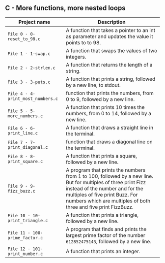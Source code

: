 ## C - More functions, more nested loops

| Project name | Description |
| ------------ | ----------- |
| `File 0 - 0-reset_to_98.c` | A function that takes a pointer to an int as parameter and updates the value it points to to 98. |
| `File 1 - 1-swap.c` | A function that swaps the values of two integers. |
| `File 2 - 2-strlen.c` | A function that returns the length of a string. |
| `File 3 - 3-puts.c` | A function that prints a string, followed by a new line, to stdout. |
| `File 4 - 4-print_most_numbers.c` | function that prints the numbers, from 0 to 9, followed by a new line. |
| `File 5 - 5-more_numbers.c` | A function that prints 10 times the numbers, from 0 to 14, followed by a new line. |
| `File 6 - 6-print_line.c` | A function that draws a straight line in the terminal. |
| `File 7 - 7-print_diagonal.c` | function that draws a diagonal line on the terminal. |
| `File 8 - 8-print_square.c` | A function that prints a square, followed by a new line. |
| `File 9 - 9-fizz_buzz.c` | A program that prints the numbers from 1 to 100, followed by a new line. But for multiples of three print Fizz instead of the number and for the multiples of five print Buzz. For numbers which are multiples of both three and five print FizzBuzz. |
| `File 10 - 10-print_triangle.c` | A function that prints a triangle, followed by a new line. |
| `File 11 - 100-prime_factor.c` | A program that finds and prints the largest prime factor of the number `612852475143`, followed by a new line. |
| `File 12 - 101-print_number.c` | A function that prints an integer. |

